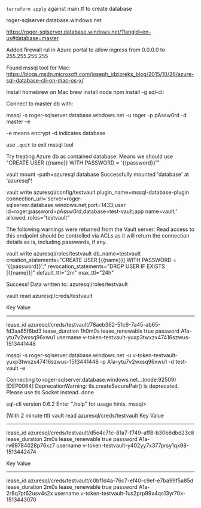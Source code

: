 `terraform apply` against main.tf to create database

roger-sqlserver.database.windows.net

https://roger-sqlserver.database.windows.net/?langid=en-us#database=master

Added firewall rul in Azure portal to allow ingress from 0.0.0.0 to 255.255.255.255

Found mssql tool for Mac:
https://blogs.msdn.microsoft.com/joseph_idzioreks_blog/2015/10/26/azure-sql-database-cli-on-mac-os-x/

Install homebrew on Mac
brew install node
npm install -g sql-cli

Connect to master db with:

mssql -s roger-sqlserver.database.windows.net -u roger -p pAssw0rd -d master –e

-e means encrypt
-d indicates database


use `.quit` to exit mssql tool


Try treating Azure db as contained database:
Means we should use "CREATE USER {{name}} WITH PASSWORD = '{{password}}'"

vault mount -path=azuresql database
Successfully mounted 'database' at 'azuresql'!

vault write azuresql/config/testvault plugin_name=mssql-database-plugin connection_url='server=roger-sqlserver.database.windows.net;port=1433;user id=roger;password=pAssw0rd;database=test-vault;app name=vault;' allowed_roles="testvault"

The following warnings were returned from the Vault server:
Read access to this endpoint should be controlled via ACLs as it will return the connection details as is, including passwords, if any.

vault write azuresql/roles/testvault db_name=testvault creation_statements="CREATE USER [{{name}}] WITH PASSWORD = '{{password}}';" revocation_statements="DROP USER IF EXISTS [{{name}}]" default_ttl="2m" max_ttl="24h"

Success! Data written to: azuresql/roles/testvault

vault read azuresql/creds/testvault

Key            	Value
---            	-----
lease_id       	azuresql/creds/testvault/78aeb362-51c6-7a45-ab65-fd3aa85f6bd3
lease_duration 	1h0m0s
lease_renewable	true
password       	A1a-ytu7v2wxsq96xwu1
username       	v-token-testvault-yuxp3twxzx47416szwus-1513441448

mssql -s roger-sqlserver.database.windows.net -u v-token-testvault-yuxp3twxzx47416szwus-1513441448 -p A1a-ytu7v2wxsq96xwu1  -d test-vault -e

Connecting to roger-sqlserver.database.windows.net...(node:92509) [DEP0064] DeprecationWarning: tls.createSecurePair() is deprecated. Please use tls.Socket instead.
done

sql-cli version 0.6.2
Enter ".help" for usage hints.
mssql>

(With 2 minute ttl)
vault read azuresql/creds/testvault
Key            	Value
---            	-----
lease_id       	azuresql/creds/testvault/d5e4c71c-81a7-f749-aff8-b30b6dbd23c8
lease_duration 	2m0s
lease_renewable	true
password       	A1a-rv69784028p76xz7
username       	v-token-testvault-y402yy7x377prsy1qx98-1513442474

Key            	Value
---            	-----
lease_id       	azuresql/creds/testvault/c0bf1d4a-76c7-ef40-c9ef-e7ba99f5a85d
lease_duration 	2m0s
lease_renewable	true
password       	A1a-2r8q7pt62usv4s2x
username       	v-token-testvault-1us2prp99x4qs13yr70x-1513443070
